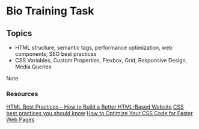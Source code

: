# Bio Training Task

## Topics

- HTML structure, semantic tags, performance optimization, web components, SEO best practices
- CSS Variables, Custom Properties, Flexbox, Grid, Responsive Design, Media Queries

> [!NOTE] 
> ### Resources
> [HTML Best Practices – How to Build a Better HTML-Based Website](https://www.freecodecamp.org/news/html-best-practices/)
> [CSS best practices you should know](https://medium.com/@paulohfev/css-best-practices-you-should-know-374c388a00dd)
> [How to Optimize Your CSS Code for Faster Web Pages](https://www.freecodecamp.org/news/how-to-optimize-your-css-code-for-faster-web-pages/)